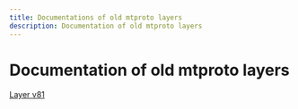 ```yaml
---
title: Documentations of old mtproto layers
description: Documentation of old mtproto layers
---
```

# Documentation of old mtproto layers  

[Layer v81](API_docs_v81/)  
